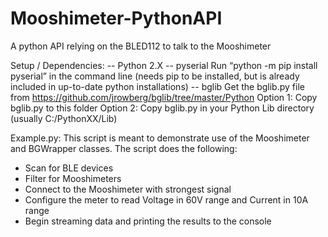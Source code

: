 # Mooshimeter-PythonAPI
A python API relying on the BLED112 to talk to the Mooshimeter

Setup / Dependencies:
 -- Python 2.X
 -- pyserial
        Run “python -m pip install pyserial” in the command line (needs pip to be installed, but is already included in up-to-date python installations)
 -- bglib
        Get the bglib.py file from https://github.com/jrowberg/bglib/tree/master/Python
		Option 1: Copy bglib.py to this folder
		Option 2: Copy bglib.py in your Python Lib directory (usually C:/PythonXX/Lib)

Example.py:
This script is meant to demonstrate use of the Mooshimeter and BGWrapper classes.
The script does the following:
- Scan for BLE devices
- Filter for Mooshimeters
- Connect to the Mooshimeter with strongest signal
- Configure the meter to read Voltage in 60V range and Current in 10A range
- Begin streaming data and printing the results to the console
